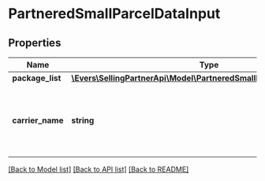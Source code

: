 # PartneredSmallParcelDataInput

## Properties
Name | Type | Description | Notes
------------ | ------------- | ------------- | -------------
**package_list** | [**\Evers\SellingPartnerApi\Model\PartneredSmallParcelPackageInputList**](PartneredSmallParcelPackageInputList.md) |  | [optional] 
**carrier_name** | **string** | The Amazon-partnered carrier to use for the inbound shipment. | [optional] 

[[Back to Model list]](../README.md#documentation-for-models) [[Back to API list]](../README.md#documentation-for-api-endpoints) [[Back to README]](../README.md)


